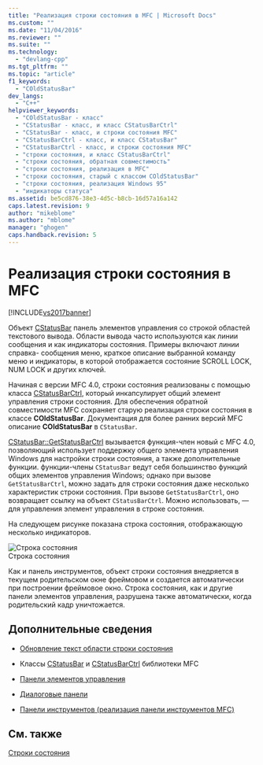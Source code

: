 ```yaml
---
title: "Реализация строки состояния в MFC | Microsoft Docs"
ms.custom: ""
ms.date: "11/04/2016"
ms.reviewer: ""
ms.suite: ""
ms.technology: 
  - "devlang-cpp"
ms.tgt_pltfrm: ""
ms.topic: "article"
f1_keywords: 
  - "COldStatusBar"
dev_langs: 
  - "C++"
helpviewer_keywords: 
  - "COldStatusBar - класс"
  - "CStatusBar - класс, и класс CStatusBarCtrl"
  - "CStatusBar - класс, и строки состояния MFC"
  - "CStatusBarCtrl - класс, и класс CStatusBar"
  - "CStatusBarCtrl - класс, и строки состояния MFC"
  - "строки состояния, и класс CStatusBarCtrl"
  - "строки состояния, обратная совместимость"
  - "строки состояния, реализация в MFC"
  - "строки состояния, старый с классом COldStatusBar"
  - "строки состояния, реализация Windows 95"
  - "индикаторы статуса"
ms.assetid: be5cd876-38e3-4d5c-b8cb-16d57a16a142
caps.latest.revision: 9
author: "mikeblome"
ms.author: "mblome"
manager: "ghogen"
caps.handback.revision: 5
---
```

# Реализация строки состояния в MFC
[!INCLUDE[vs2017banner](../assembler/inline/includes/vs2017banner.md)]

Объект [CStatusBar](../mfc/reference/cstatusbar-class.md) панель элементов управления со строкой областей текстового вывода.  Области вывода часто используются как линии сообщения и как индикаторы состояния.  Примеры включают линии справка\- сообщения меню, краткое описание выбранной команду меню и индикаторы, в которой отображается состояние SCROLL LOCK, NUM LOCK и других ключей.  
  
 Начиная с версии MFC 4.0, строки состояния реализованы с помощью класса [CStatusBarCtrl](../mfc/reference/cstatusbarctrl-class.md), который инкапсулирует общий элемент управления строки состояния.  Для обеспечения обратной совместимости MFC сохраняет старую реализация строки состояния в классе **COldStatusBar**.  Документация для более ранних версий MFC описание **COldStatusBar** в `CStatusBar`.  
  
 [CStatusBar::GetStatusBarCtrl](../Topic/CStatusBar::GetStatusBarCtrl.md) вызывается функция\-член новый с MFC 4.0, позволяющий использует поддержку общего элемента управления Windows для настройки строки состояния, а также дополнительные функции.  функции\-члены `CStatusBar` ведут себя большинство функций общих элементов управления Windows; однако при вызове `GetStatusBarCtrl`, можно задать для строки состояния даже несколько характеристик строки состояния.  При вызове `GetStatusBarCtrl`, оно возвращает ссылку на объект `CStatusBarCtrl`.  Можно использовать, — для управления элемент управления в строке состояния.  
  
 На следующем рисунке показана строка состояния, отображающую несколько индикаторов.  
  
 ![Строка состояния](../mfc/media/vc37dy1.png "vc37DY1")  
Строка состояния  
  
 Как и панель инструментов, объект строки состояния внедряется в текущем родительском окне фреймовом и создается автоматически при построении фреймовое окно.  Строка состояния, как и другие панели элементов управления, разрушена также автоматически, когда родительский кадр уничтожается.  
  
## Дополнительные сведения  
  
-   [Обновление текст области строки состояния](../mfc/updating-the-text-of-a-status-bar-pane.md)  
  
-   Классы [CStatusBar](../mfc/reference/cstatusbar-class.md) и [CStatusBarCtrl](../mfc/reference/cstatusbarctrl-class.md) библиотеки MFC  
  
-   [Панели элементов управления](../Topic/Control%20Bars.md)  
  
-   [Диалоговые панели](../mfc/dialog-bars.md)  
  
-   [Панели инструментов \(реализация панели инструментов MFC\)](../mfc/mfc-toolbar-implementation.md)  
  
## См. также  
 [Строки состояния](../mfc/status-bars.md)